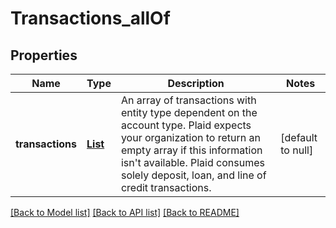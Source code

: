 # Transactions_allOf
## Properties

| Name | Type | Description | Notes |
|------------ | ------------- | ------------- | -------------|
| **transactions** | [**List**](oneOf&lt;object,object,object&gt;.md) | An array of transactions with entity type dependent on the account type.  Plaid expects your organization to return an empty array if this information isn&#39;t available. Plaid consumes solely deposit, loan, and line of credit transactions.  | [default to null] |

[[Back to Model list]](../README.md#documentation-for-models) [[Back to API list]](../README.md#documentation-for-api-endpoints) [[Back to README]](../README.md)

